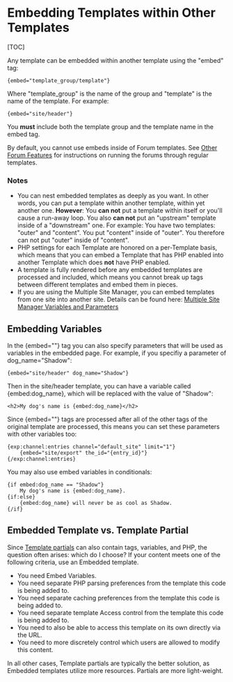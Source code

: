 <!--
    This source file is part of the open source project
    ExpressionEngine User Guide (https://github.com/ExpressionEngine/ExpressionEngine-User-Guide)

    @link      https://expressionengine.com/
    @copyright Copyright (c) 2003-2020, Packet Tide, LLC (https://packettide.com)
    @license   https://expressionengine.com/license Licensed under Apache License, Version 2.0
-->

# Embedding Templates within Other Templates

[TOC]

Any template can be embedded within another template using the "embed" tag:

    {embed="template_group/template"}

Where "template_group" is the name of the group and "template" is the name of the template. For example:

    {embed="site/header"}

You **must** include both the template group and the template name in the embed tag.

By default, you cannot use embeds inside of Forum templates. See [Other Forum Features](https://github.com/ExpressionEngine/Forum/blob/main/docs/other-features.md) for instructions on running the forums through regular templates.

### Notes

- You can nest embedded templates as deeply as you want. In other words, you can put a template within another template, within yet another one. **However**: You **can not** put a template within itself or you'll cause a run-away loop. You also **can not** put an "upstream" template inside of a "downstream" one. For example: You have two templates: "outer" and "content". You put "content" inside of "outer". You therefore can not put "outer" inside of "content".
- PHP settings for each Template are honored on a per-Template basis, which means that you can embed a Template that has PHP enabled into another Template which does **not** have PHP enabled.
- A template is fully rendered before any embedded templates are processed and included, which means you cannot break up tags between different templates and embed them in pieces.
- If you are using the Multiple Site Manager, you can embed templates from one site into another site. Details can be found here: [Multiple Site Manager Variables and Parameters](msm/code.md)

## Embedding Variables

In the {embed=""} tag you can also specify parameters that will be used as variables in the embedded page. For example, if you specifiy a parameter of dog_name="Shadow":

    {embed="site/header" dog_name="Shadow"}

Then in the site/header template, you can have a variable called {embed:dog_name}, which will be replaced with the value of "Shadow":

    <h2>My dog's name is {embed:dog_name}</h2>

Since {embed=""} tags are processed after all of the other tags of the original template are processed, this means you can set these parameters with other variables too:

    {exp:channel:entries channel="default_site" limit="1"}
        {embed="site/export" the_id="{entry_id}"}
    {/exp:channel:entries}

You may also use embed variables in conditionals:

    {if embed:dog_name == "Shadow"}
        My dog's name is {embed:dog_name}.
    {if:else}
        {embed:dog_name} will never be as cool as Shadow.
    {/if}

## Embedded Template vs. Template Partial

Since [Template partials](templates/partials.md) can also contain tags, variables, and PHP, the question often arises: which do I choose? If your content meets one of the following criteria, use an Embedded template.

- You need Embed Variables.
- You need separate PHP parsing preferences from the template this code is being added to.
- You need separate caching preferences from the template this code is being added to.
- You need separate template Access control from the template this code is being added to.
- You need to also be able to access this template on its own directly via the URL.
- You need to more discretely control which users are allowed to modify this content.

In all other cases, Template partials are typically the better solution, as Embedded templates utilize more resources. Partials are more light-weight.
